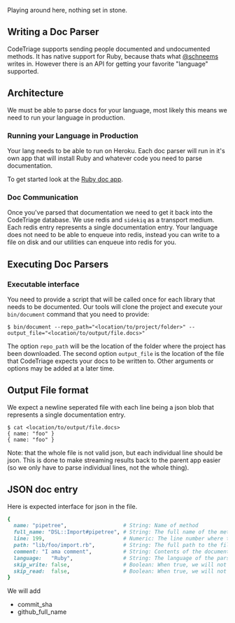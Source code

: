 Playing around here, nothing set in stone.

## Writing a Doc Parser

CodeTriage supports sending people documented and undocumented methods. It has native support for Ruby, because thats what [@schneems](https://www.twitter.com/schneems) writes in. However there is an API for getting your favorite "language" supported.

## Architecture

We must be able to parse docs for your language, most likely this means we need to run your language in production.

### Running your Language in Production

Your lang needs to be able to run on Heroku. Each doc parser will run in it's own app that will install Ruby and whatever code you need to parse documentation.

To get started look at the [Ruby doc app]().


### Doc Communication

Once you've parsed that documentation we need to get it back into the CodeTriage database. We use redis and `sidekiq` as a transport medium. Each redis entry represents a single documentation entry. Your language does not need to be able to enqueue into redis, instead you can write to a file on disk and our utilities can enqueue into redis for you.


## Executing Doc Parsers

### Executable interface

You need to provide a script that will be called once for each library that needs to be documented. Our tools will clone the project and execute your `bin/document` command that you need to provide:

```
$ bin/document --repo_path="<location/to/project/folder>" --output_file="<location/to/output/file.docs>"
```

The option `repo_path` will be the location of the folder where the project has been downloaded. The second option `output_file` is the location of the file that CodeTriage expects your docs to be written to. Other arguments or options may be added at a later time.

## Output File format

We expect a newline seperated file with each line being a json blob that represents a single documentation entry.

```
$ cat <location/to/output/file.docs>
{ name: "foo" }
{ name: "foo" }
```

Note: that the whole file is not valid json, but each individual line should be json. This is done to make streaming results back to the parent app easier (so we only have to parse individual lines, not the whole thing).

## JSON doc entry

Here is expected interface for json in the file.

```ruby
{
  name: "pipetree",                  # String: Name of method
  full_name: "DSL::Import#pipetree", # String: The full name of the method, i.e. how would you call it from a root context
  line: 199,                         # Numeric: The line number where the docs (or thing to be documented) is located
  path: "lib/foo/import.rb",         # String: The full path to the file of the thing that is being documented
  comment: "I ama comment",          # String: Contents of the documentation, can be null or the key ommitted when docs not present
  language:   "Ruby",                # String: The language of the parser, Must match Repo::CLASS_FOR_DOC_LANGUAGE list
  skip_write: false,                 # Boolean: When true, we will not email to someone who want's to "write docs"
  skip_read:  false,                 # Boolean: When true, we will not email to someone who want's to "read docs"
}
```

We will add

- commit_sha
- github_full_name

